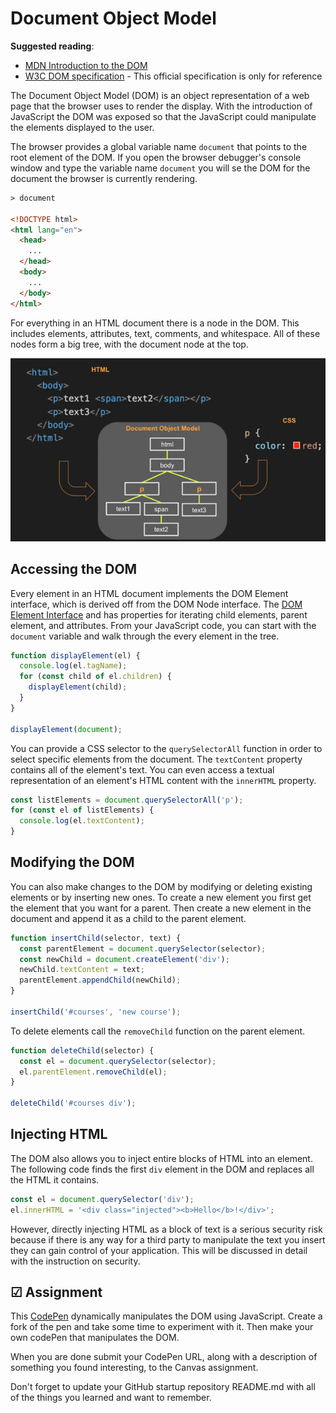 # Document Object Model

**Suggested reading**:

- [MDN Introduction to the DOM](https://developer.mozilla.org/en-US/docs/Web/API/Document_Object_Model/Introduction)
- [W3C DOM specification](https://www.w3.org/TR/REC-DOM-Level-1/level-one-core.html) - This official specification is only for reference

The Document Object Model (DOM) is an object representation of a web page that the browser uses to render the display. With the introduction of JavaScript the DOM was exposed so that the JavaScript could manipulate the elements displayed to the user.

The browser provides a global variable name `document` that points to the root element of the DOM. If you open the browser debugger's console window and type the variable name `document` you will se the DOM for the document the browser is currently rendering.

```html
> document

<!DOCTYPE html>
<html lang="en">
  <head>
    ...
  </head>
  <body>
    ...
  </body>
</html>
```

For everything in an HTML document there is a node in the DOM. This includes elements, attributes, text, comments, and whitespace. All of these nodes form a big tree, with the document node at the top.

<img src="dom.jpg"/>

## Accessing the DOM

Every element in an HTML document implements the DOM Element interface, which is derived off from the DOM Node interface. The [DOM Element Interface](https://developer.mozilla.org/en-US/docs/Web/API/Element) and has properties for iterating child elements, parent element, and attributes. From your JavaScript code, you can start with the `document` variable and walk through the every element in the tree.

```js
function displayElement(el) {
  console.log(el.tagName);
  for (const child of el.children) {
    displayElement(child);
  }
}

displayElement(document);
```

You can provide a CSS selector to the `querySelectorAll` function in order to select specific elements from the document. The `textContent` property contains all of the element's text. You can even access a textual representation of an element's HTML content with the `innerHTML` property.

```js
const listElements = document.querySelectorAll('p');
for (const el of listElements) {
  console.log(el.textContent);
}
```

## Modifying the DOM

You can also make changes to the DOM by modifying or deleting existing elements or by inserting new ones. To create a new element you first get the element that you want for a parent. Then create a new element in the document and append it as a child to the parent element.

```js
function insertChild(selector, text) {
  const parentElement = document.querySelector(selector);
  const newChild = document.createElement('div');
  newChild.textContent = text;
  parentElement.appendChild(newChild);
}

insertChild('#courses', 'new course');
```

To delete elements call the `removeChild` function on the parent element.

```js
function deleteChild(selector) {
  const el = document.querySelector(selector);
  el.parentElement.removeChild(el);
}

deleteChild('#courses div');
```

## Injecting HTML

The DOM also allows you to inject entire blocks of HTML into an element. The following code finds the first `div` element in the DOM and replaces all the HTML it contains.

```js
const el = document.querySelector('div');
el.innerHTML = '<div class="injected"><b>Hello</b>!</div>';
```

However, directly injecting HTML as a block of text is a serious security risk because if there is any way for a third party to manipulate the text you insert they can gain control of your application. This will be discussed in detail with the instruction on security.

## ☑ Assignment

This [CodePen](https://codepen.io/leesjensen/pen/RwJJZBb) dynamically manipulates the DOM using JavaScript. Create a fork of the pen and take some time to experiment with it. Then make your own codePen that manipulates the DOM.

When you are done submit your CodePen URL, along with a description of something you found interesting, to the Canvas assignment.

Don't forget to update your GitHub startup repository README.md with all of the things you learned and want to remember.
